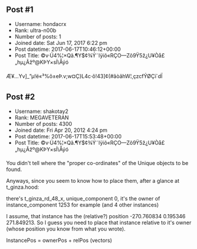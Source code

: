 ## Post #1
- Username: hondacrx
- Rank: ultra-n00b
- Number of posts: 1
- Joined date: Sat Jun 17, 2017 6:22 pm
- Post datetime: 2017-06-17T10:46:12+00:00
- Post Title: ©v·Ú4%¦×Qã.¶Y$¢¾Ý˜Iÿiõ«RÇO—Zõ9Ÿ5ž¿U¥Òå£„hµ¿Ãžº@KÞY×sÍ\Åýó

Æ¥…Yv]_”µ!ë«³%õ±eÞ.v;w¤Ç}L4c·õ!43]¢(#âòãhW¦¸çzcfÝØÇï`dÏ
## Post #2
- Username: shakotay2
- Rank: MEGAVETERAN
- Number of posts: 4300
- Joined date: Fri Apr 20, 2012 4:24 pm
- Post datetime: 2017-06-17T15:53:48+00:00
- Post Title: ©v·Ú4%¦×Qã.¶Y$¢¾Ý˜Iÿiõ«RÇO—Zõ9Ÿ5ž¿U¥Òå£„hµ¿Ãžº@KÞY×sÍ\Åýó

You didn't tell where the "proper co-ordinates" of the Unique objects to be found.

Anyways, since you seem to know how to place them, after a glance at t_ginza.hood:

there's t_ginza_rd_48_x, unique_component 0, it's the owner of 
instance_component 1253 for example (and 4 other instances)

I assume, that instance has the (relative?) position -270.760834	0.195346	271.849213.
So I guess you need to place that instance relative to it's owner (whose position you know from what you wrote).

InstancePos = ownerPos + relPos (vectors)
